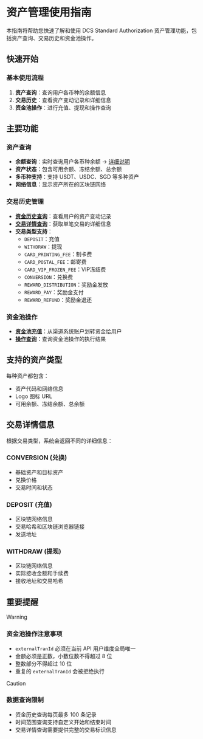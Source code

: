 # 资产管理使用指南

本指南将帮助您快速了解和使用 DCS Standard Authorization  资产管理功能，包括资产查询、交易历史和资金池操作。

## 快速开始

### 基本使用流程

1. **资产查询**：查询用户各币种的余额信息
2. **交易历史**：查看资产变动记录和详细信息
3. **资金池操作**：进行充值、提现和操作查询


## 主要功能

### 资产查询
- **余额查询**：实时查询用户各币种余额 → [详细说明](../../API%20Reference/asset/readme.md#1-资产查询)
- **资产状态**：包含可用余额、冻结余额、总余额
- **多币种支持**：支持 USDT、USDC、SGD 等多种资产
- **网络信息**：显示资产所在的区块链网络


### 交易历史管理
- **[资金历史查询](../../API%20Reference/asset/readme.md#2-资金历史查询)**：查看用户的资产变动记录
- **[交易详情查询](../../API%20Reference/asset/readme.md#3-查询资产变动详情)**：获取单笔交易的详细信息
- **交易类型支持**：
  - `DEPOSIT`：充值
  - `WITHDRAW`：提现
  - `CARD_PRINTING_FEE`：制卡费
  - `CARD_POSTAL_FEE`：邮寄费
  - `CARD_VIP_FROZEN_FEE`：VIP冻结费
  - `CONVERSION`：兑换费
  - `REWARD_DISTRIBUTION`：奖励金发放
  - `REWARD_PAY`：奖励金支付
  - `REWARD_REFUND`：奖励金退还

### 资金池操作
- **[资金池充值](../../API%20Reference/asset/readme.md#4-资金池充值)**：从渠道系统账户划转资金给用户
- **[操作查询](../../API%20Reference/asset/readme.md#5-资金池操作查询)**：查询资金池操作的执行结果

## 支持的资产类型

每种资产都包含：
- 资产代码和网络信息
- Logo 图标 URL
- 可用余额、冻结余额、总余额

## 交易详情信息

根据交易类型，系统会返回不同的详细信息：

### CONVERSION (兑换)
- 基础资产和目标资产
- 兑换价格
- 交易时间和状态

### DEPOSIT (充值)
- 区块链网络信息
- 交易哈希和区块链浏览器链接
- 发送地址

### WITHDRAW (提现)
- 区块链网络信息
- 实际接收金额和手续费
- 接收地址和交易哈希

## 重要提醒

> [!WARNING]
> ### 资金池操作注意事项
> - `externalTranId` 必须在当前 API 用户维度全局唯一
> - 金额必须是正数，小数位数不得超过 8 位
> - 整数部分不得超过 10 位
> - 重复的 `externalTranId` 会被拒绝执行

> [!CAUTION]
> ### 数据查询限制
> - 资金历史查询每页最多 100 条记录
> - 时间范围查询支持自定义开始和结束时间
> - 交易详情查询需要提供完整的交易标识信息
